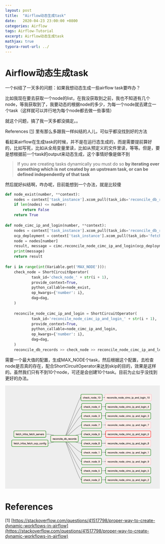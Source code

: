 ```yaml
---
layout: post
title:  "Airflow动态生成task"
date:   2020-04-23 23:00:00 +0800
categories: Airflow
tags: Airflow-Tutorial
excerpt: Airflow动态生成task
mathjax: true
typora-root-url: ../
---
```


# Airflow动态生成task

一个纠结了一天多的问题：如果我想动态生成一些airflow task要咋办？

比如我现在要去获取一个node的list，在我没获取到之前，我也不知道有几个node，等我获取到了，我要动态的根据node的多少，为每一个node就去建立一个task（这样就可以并行地为每个node都去做一些事情）

就这个问题，搞了我一天多都没搞定。。

References [[1]([https://stackoverflow.com/questions/41517798/proper-way-to-create-dynamic-workflows-in-airflow](https://stackoverflow.com/questions/41517798/proper-way-to-create-dynamic-workflows-in-airflow))] 里有那么多跟我一样纠结的人儿，可似乎都没找到好的方法

看起来airflow在生成task的时候，并不是在运行态生成的，而是需要提前算好的，比如写死，比如从全局变量里读，比如从预定义的文件里读，等等。但是，要是想根据前一个task的output来动态生成，这个事情好像是做不到

> If you are creating tasks dynamically you must do so **by iterating over something which is not created by an upstream task, or can be defined independently of that task**

然后就好纠结啊，咋办呢，目前能想到一个办法，就是比较傻

```python
def node_exist(number, **context):
    nodes = context['task_instance'].xcom_pull(task_ids='reconcile_db_records')
    if len(nodes) <= number:
        return False
    return True

def node_cimc_ip_and_login(number, **context):
    nodes = context['task_instance'].xcom_pull(task_ids='reconcile_db_records')
    ocp_deployment = context['task_instance'].xcom_pull(task_ids='fetch_infos_fetch_ocp_config')
    node = nodes[number]
    result, message = cimc.reconcile_node_cimc_ip_and_login(ocp_deployment, node)
    print(message)
    return result

for i in range(int(Variable.get('MAX_NODE'))):
    check_node = ShortCircuitOperator(
            task_id='check_node_' + str(i + 1),
            provide_context=True,
            python_callable=node_exist,
            op_kwargs={'number': i},
            dag=dag,
    )

    reconcile_node_cimc_ip_and_login = ShortCircuitOperator(
            task_id='reconcile_node_cimc_ip_and_login_' + str(i + 1),
            provide_context=True,
            python_callable=node_cimc_ip_and_login,
            op_kwargs={'number': i},
            dag=dag,
    )
    reconcile_db_records >> check_node >> reconcile_node_cimc_ip_and_login
```

需要一个最大值的配置，生成MAX_NODE个task，然后根据这个配置，去检查node是否真的存在，配合ShortCircuitOperator来达到skip的目的，效果是这样的。虽然我们只有不到10个node，可还是会创建10个task。目前为止似乎没找到更好的办法。

![image-20200423225759994](/../assets/images/image-20200423225759994.png)

# References

[1] [https://stackoverflow.com/questions/41517798/proper-way-to-create-dynamic-workflows-in-airflow](https://stackoverflow.com/questions/41517798/proper-way-to-create-dynamic-workflows-in-airflow)
